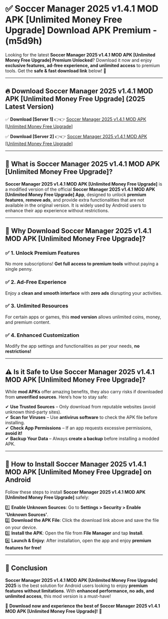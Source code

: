 
# ✅ Soccer Manager 2025 v1.4.1 MOD APK [Unlimited Money Free Upgrade] Download APK Premium -  (m5d9h) 

Looking for the latest **Soccer Manager 2025 v1.4.1 MOD APK [Unlimited Money Free Upgrade] Premium Unlocked**? Download it now and enjoy **exclusive features, ad-free experience, and unlimited access** to premium tools. Get the **safe & fast download link** below! 🚀

---

## 🔥 Download Soccer Manager 2025 v1.4.1 MOD APK [Unlimited Money Free Upgrade] (2025 Latest Version)

✅ **Download [Server 1]** 👉👉 [Soccer Manager 2025 v1.4.1 MOD APK [Unlimited Money Free Upgrade] ](https://apkcomod.com?title=Soccer_Manager_2025_v1.4.1_MOD_APK_[Unlimited_Money_Free_Upgrade])  

✅ **Download [Server 2]** 👉👉 [Soccer Manager 2025 v1.4.1 MOD APK [Unlimited Money Free Upgrade] ](https://apkcomod.com?title=Soccer_Manager_2025_v1.4.1_MOD_APK_[Unlimited_Money_Free_Upgrade])  


---

## 📌 What is Soccer Manager 2025 v1.4.1 MOD APK [Unlimited Money Free Upgrade]?

**Soccer Manager 2025 v1.4.1 MOD APK [Unlimited Money Free Upgrade]** is a modified version of the official **Soccer Manager 2025 v1.4.1 MOD APK [Unlimited Money Free Upgrade] App**, designed to unlock **premium features**, **remove ads**, and provide extra functionalities that are not available in the original version. It is widely used by Android users to enhance their app experience without restrictions.

---

## 🌟 Why Download Soccer Manager 2025 v1.4.1 MOD APK [Unlimited Money Free Upgrade]?

### ✅ 1. Unlock Premium Features
No more subscriptions! **Get full access to premium tools** without paying a single penny.

### ✅ 2. Ad-Free Experience
Enjoy a **clean and smooth interface** with **zero ads** disrupting your activities.

### ✅ 3. Unlimited Resources
For certain apps or games, this **mod version** allows unlimited coins, money, and premium content.

### ✅ 4. Enhanced Customization
Modify the app settings and functionalities as per your needs, **no restrictions!**

---

## ⚠️ Is it Safe to Use Soccer Manager 2025 v1.4.1 MOD APK [Unlimited Money Free Upgrade]?

While **mod APKs** offer amazing benefits, they also carry risks if downloaded from **unverified sources**. Here’s how to stay safe:

✔ **Use Trusted Sources** – Only download from reputable websites (avoid unknown third-party sites).  
✔ **Scan for Viruses** – Use **antivirus software** to check the APK file before installing.  
✔ **Check App Permissions** – If an app requests excessive permissions, **avoid it!**  
✔ **Backup Your Data** – Always **create a backup** before installing a modded APK.

---

## 📲 How to Install Soccer Manager 2025 v1.4.1 MOD APK [Unlimited Money Free Upgrade] on Android

Follow these steps to install **Soccer Manager 2025 v1.4.1 MOD APK [Unlimited Money Free Upgrade]** safely:

1️⃣ **Enable Unknown Sources**: Go to **Settings > Security > Enable 'Unknown Sources'**.  
2️⃣ **Download the APK File**: Click the download link above and save the file on your device.  
3️⃣ **Install the APK**: Open the file from **File Manager** and tap **Install**.  
4️⃣ **Launch & Enjoy**: After installation, open the app and enjoy **premium features for free!**

---

## 🚀 Conclusion

**Soccer Manager 2025 v1.4.1 MOD APK [Unlimited Money Free Upgrade] 2025** is the best solution for Android users looking to enjoy **premium features without limitations**. With **enhanced performance, no ads, and unlimited access**, this mod version is a must-have!

🔻 **Download now and experience the best of Soccer Manager 2025 v1.4.1 MOD APK [Unlimited Money Free Upgrade]!** 🔻

